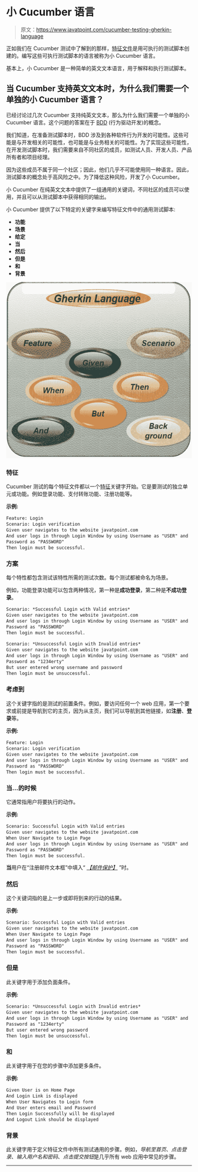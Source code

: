 # 小 Cucumber 语言

> 原文：<https://www.javatpoint.com/cucumber-testing-gherkin-language>

正如我们在 Cucumber 测试中了解到的那样，[特征文件](feature-file-in-cucumber-testing)是用可执行的测试脚本创建的。编写这些可执行测试脚本的语言被称为小 Cucumber 语言。

基本上，小 Cucumber 是一种简单的英文文本语言，用于解释和执行测试脚本。

## 当 Cucumber 支持英文文本时，为什么我们需要一个单独的小 Cucumber 语言？

已经讨论过几次 Cucumber 支持纯英文文本，那么为什么我们需要一个单独的小 Cucumber 语言。这个问题的答案在于 [BDD](cucumber-behavior-driven-development) (行为驱动开发)的概念。

我们知道，在准备测试脚本时，BDD 涉及到各种软件行为开发的可能性。这些可能是与开发相关的可能性，也可能是与业务相关的可能性。为了实现这些可能性，在开发测试脚本时，我们需要来自不同社区的成员，如测试人员、开发人员、产品所有者和项目经理。

因为这些成员不属于同一个社区；因此，他们几乎不可能使用同一种语言。因此，测试脚本的概念处于高风险之中。为了降低这种风险，开发了小 Cucumber。

小 Cucumber 在纯英文文本中提供了一组通用的关键词，不同社区的成员可以使用，并且可以从测试脚本中获得相同的输出。

小 Cucumber 提供了以下特定的关键字来编写特征文件中的通用测试脚本:

*   **功能**
*   **场景**
*   **给定**
*   **当**
*   **然后**
*   **但是**
*   **和**
*   **背景**

![Gherkin Language](img/93e4cb64c525cbd929ef4b7f0779b214.png)

### 特征

Cucumber 测试的每个特征文件都以一个[特征](feature-in-cucumber-testing)关键字开始。它是要测试的独立单元或功能。例如登录功能、支付转账功能、注册功能等。

**示例:**

```
Feature: Login 
Scenario: Login verification
Given user navigates to the website javatpoint.com
And user logs in through Login Window by using Username as "USER" and Password as "PASSWORD"
Then login must be successful.

```

### 方案

每个特性都包含测试该特性所需的测试次数。每个测试都被命名为场景。

例如，功能登录功能可以包含两种情况，第一种是**成功登录**，第二种是**不成功登录**。

```
Scenario: *Successful Login with Valid entries*
Given user navigates to the website javatpoint.com
And user logs in through Login Window by using Username as "USER" and Password as "PASSWORD"
Then login must be successful.

```

```
Scenario: *Unsuccessful Login with Invalid entries*
Given user navigates to the website javatpoint.com
And user logs in through Login Window by using Username as "USER" and Password as "1234erty"
But user entered wrong username and password
Then login must be unsuccessful.

```

### 考虑到

这个关键字指的是测试的前置条件。例如，要访问任何一个 web 应用，第一个要求或前提是导航到它的主页，因为从主页，我们可以导航到其他链接，如**注册**、**登录**等。

**示例:**

```
Feature: Login 
Scenario: Login verification
Given user navigates to the website javatpoint.com
And user logs in through Login Window by using Username as "USER" and Password as "PASSWORD"
Then login must be successful.

```

### 当...的时候

它通常指用户将要执行的动作。

**示例:**

```
Scenario: Successful Login with Valid entries
Given user navigates to the website javatpoint.com
When User Navigate to Login Page 
And user logs in through Login Window by using Username as "USER" and Password as "PASSWORD"
Then login must be successful.

```

**当**用户在“注册邮件文本框”中填入“ *[【邮件保护】](/cdn-cgi/l/email-protection)* ”时。

### 然后

这个关键词指的是上一步或即将到来的行动的结果。

**示例:**

```
Scenario: Successful Login with Valid entries
Given user navigates to the website javatpoint.com
When User Navigate to Login Page 
And user logs in through Login Window by using Username as "USER" and Password as "PASSWORD"
Then login must be successful.

```

### 但是

此关键字用于添加负面条件。

**示例:**

```
Scenario: *Unsuccessful Login with Invalid entries*
Given user navigates to the website javatpoint.com
And user logs in through Login Window by using Username as "USER" and Password as "1234erty"
But user entered wrong password
Then login must be unsuccessful.

```

### 和

此关键字用于在您的步骤中添加更多条件。

**示例:**

```
Given User is on Home Page
And Login Link is displayed
When User Navigates to Login form
And User enters email and Password
Then Login Successfully will be displayed 
And Logout Link should be displayed

```

### 背景

此关键字用于定义特征文件中所有测试通用的步骤。例如，*导航至首页*、*点击登录*、*输入用户名和密码*、*点击提交按钮*是几乎所有 web 应用中常见的步骤。

* * *
